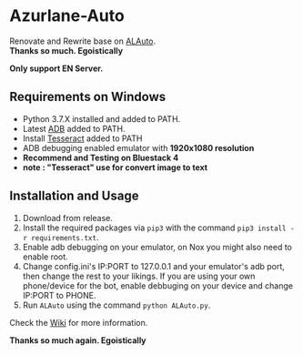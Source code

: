 # Azurlane-Auto
Renovate and Rewrite base on [ALAuto](https://github.com/Egoistically/ALAuto).  
**Thanks so much. Egoistically**

**Only support EN Server.**

## Requirements on Windows
* Python 3.7.X installed and added to PATH.
* Latest [ADB](https://developer.android.com/studio/releases/platform-tools) added to PATH.
* Install [Tesseract](https://digi.bib.uni-mannheim.de/tesseract/tesseract-ocr-w64-setup-v5.0.0-alpha.20191030.exe) added to PATH
* ADB debugging enabled emulator with **1920x1080 resolution**
* **Recommend and Testing on Bluestack 4** 
* **note : "Tesseract" use for convert image to text**

## Installation and Usage
1. Download from release.
2. Install the required packages via `pip3` with the command `pip3 install -r requirements.txt`.
3. Enable adb debugging on your emulator, on Nox you might also need to enable root.
4. Change config.ini's IP:PORT to 127.0.0.1 and your emulator's adb port, then change the rest to your likings. If you are using your own phone/device for the bot, enable debbuging on your device and change IP:PORT to PHONE.
5. Run `ALAuto` using the command `python ALAuto.py`.

Check the [Wiki](https://github.com/Egoistically/ALAuto/wiki/Config.ini-and-Modules-explanation) for more information. 

**Thanks so much again. Egoistically**
